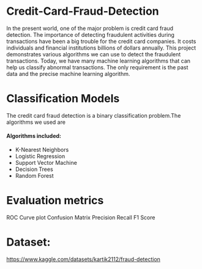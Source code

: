 # Credit-Card-Fraud-Detection

In the present world, one of the major problem is credit card fraud detection. The importance of detecting fraudulent activities during transactions have been a big trouble for the credit card companies. It costs individuals and financial institutions billions of dollars annually. This project demonstrates various algorithms we can use to detect the fraudulent transactions. Today, we have many machine learning algorithms that can help us classify abnormal transactions. The only requirement is the past data and the precise machine learning algorithm.

# Classification Models
The credit card fraud detection is a binary classification problem.The algorithms we used are
#### Algorithms included:
- K-Nearest Neighbors
- Logistic Regression
- Support Vector Machine
- Decision Trees
- Random Forest

  
# Evaluation metrics
  ROC Curve plot
  Confusion Matrix
  Precision
  Recall
  F1 Score

# Dataset:
https://www.kaggle.com/datasets/kartik2112/fraud-detection
